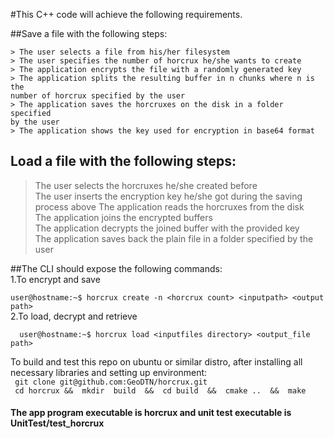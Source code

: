 #This C++ code will achieve the following requirements.

##Save a file with the following steps:
```
> The user selects a file from his/her filesystem
> The user specifies the number of horcrux he/she wants to create
> The application encrypts the file with a randomly generated key
> The application splits the resulting buffer in n chunks where n is the
number of horcrux specified by the user
> The application saves the horcruxes on the disk in a folder specified
by the user
> The application shows the key used for encryption in base64 format
```
## Load a file with the following steps:
> The user selects the horcruxes he/she created before\
> The user inserts the encryption key he/she got during the saving\
process above
> The application reads the horcruxes from the disk\
> The application joins the encrypted buffers\
> The application decrypts the joined buffer with the provided key\
> The application saves back the plain file in a folder specified by the\
user

##The CLI should expose the following commands:\
                1.To encrypt and save

``` user@hostname:~$ horcrux create -n <horcrux count> <inputpath> <output path> ```\
                2.To load, decrypt and retrieve
  
```  user@hostname:~$ horcrux load <inputfiles directory> <output_file path>```

          
To build and test this repo on ubuntu or similar distro, after installing all necessary libraries and setting up environment:\
``` git clone git@github.com:GeoDTN/horcrux.git```\
 ``` cd horcrux &&  mkdir  build  &&  cd build  &&  cmake ..  &&  make```
#### The app program executable is horcrux and unit test executable is  UnitTest/test_horcrux

